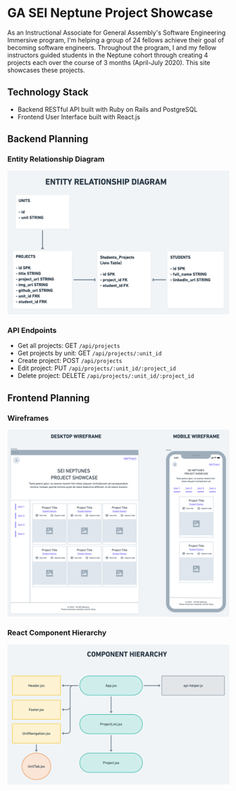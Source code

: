 # GA SEI Neptune Project Showcase

As an Instructional Associate for General Assembly's Software Engineering Immersive program, I'm helping a group of 24 fellows achieve their goal of becoming software engineers. Throughout the program, I and my fellow instructors guided students in the Neptune cohort through creating 4 projects each over the course of 3 months (April-July 2020). This site showcases these projects.

## Technology Stack
- Backend RESTful API built with Ruby on Rails and PostgreSQL
- Frontend User Interface built with React.js 

## Backend Planning

### Entity Relationship Diagram
![Image of ERD](https://github.com/jngong/neptune-project-showcase/blob/master/planning/erd.png?raw=true)

### API Endpoints

- Get all projects: GET `/api/projects`
- Get projects by unit: GET `/api/projects/:unit_id`
- Create project: POST `/api/projects`
- Edit project: PUT `/api/projects/:unit_id/:project_id`
- Delete project: DELETE `/api/projects/:unit_id/:project_id`

## Frontend Planning

### Wireframes
![Image of Wireframes](https://github.com/jngong/neptune-project-showcase/blob/master/planning/wireframes.png?raw=true)

### React Component Hierarchy
![Image of Component Hierarchy](https://github.com/jngong/neptune-project-showcase/blob/master/planning/component-hierarchy.png?raw=true)